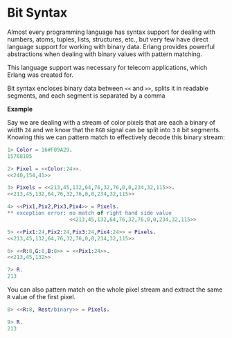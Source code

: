 # Bit Syntax

Almost every programming language has syntax support for
dealing with numbers, atoms, tuples, lists, structures,
etc., but very few have direct language support for working
with binary data. Erlang provides powerful abstractions
when dealing with binary values with pattern matching.

This language support was necessary for telecom applications,
which Erlang was created for.

Bit syntax encloses binary data between `<<` and `>>`,
splits it in readable segments, and each segment is
separated by a comma

__Example__

Say we are dealing with a stream of color pixels that are
each a binary of width `24` and we know that the `RGB`
signal can be split into `3` `8` bit segments. Knowing
this we can pattern match to effectively decode this binary
stream:

```erlang
1> Color = 16#F09A29.
15768105

2> Pixel = <<Color:24>>.
<<240,154,41>>

3> Pixels = <<213,45,132,64,76,32,76,0,0,234,32,115>>.
<<213,45,132,64,76,32,76,0,0,234,32,115>>

4> <<Pix1,Pix2,Pix3,Pix4>> = Pixels.
** exception error: no match of right hand side value
                    <<213,45,132,64,76,32,76,0,0,234,32,115>>

5> <<Pix1:24,Pix2:24,Pix3:24,Pix4:24>> = Pixels.
<<213,45,132,64,76,32,76,0,0,234,32,115>>

6> <<R:8,G:8,B:8>> = <<Pix1:24>>.
<<213,45,132>>

7> R.
213
```

You can also pattern match on the whole pixel stream and
extract the same `R` value of the first pixel.

```erlang
8> <<R:8, Rest/binary>> = Pixels.

9> R.
213
```
